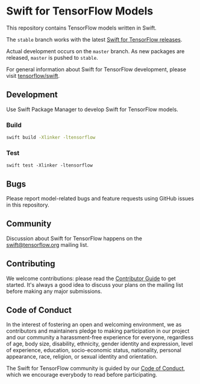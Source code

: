 # Swift for TensorFlow Models

This repository contains TensorFlow models written in Swift.

The `stable` branch works with the latest [Swift for TensorFlow releases](https://github.com/tensorflow/swift/blob/master/Installation.md#releases).

Actual development occurs on the `master` branch.
As new packages are released, `master` is pushed to `stable`.

For general information about Swift for TensorFlow development, please visit
[tensorflow/swift](https://github.com/tensorflow/swift).

## Development

Use Swift Package Manager to develop Swift for TensorFlow models.

### Build

```bash
swift build -Xlinker -ltensorflow
```

### Test

```
swift test -Xlinker -ltensorflow
```

## Bugs

Please report model-related bugs and feature requests using GitHub issues in
this repository.

## Community

Discussion about Swift for TensorFlow happens on the
[swift@tensorflow.org](https://groups.google.com/a/tensorflow.org/d/forum/swift)
mailing list.

## Contributing

We welcome contributions: please read the [Contributor Guide](CONTRIBUTING.md)
to get started. It's always a good idea to discuss your plans on the mailing
list before making any major submissions.

## Code of Conduct

In the interest of fostering an open and welcoming environment, we as
contributors and maintainers pledge to making participation in our project and
our community a harassment-free experience for everyone, regardless of age, body
size, disability, ethnicity, gender identity and expression, level of
experience, education, socio-economic status, nationality, personal appearance,
race, religion, or sexual identity and orientation.

The Swift for TensorFlow community is guided by our [Code of
Conduct](CODE_OF_CONDUCT.md), which we encourage everybody to read before
participating.
